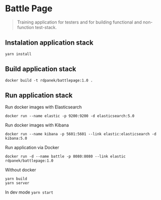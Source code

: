 # Battle Page
> Training application for testers and for building functional and non-function test-stack.

## Instalation application stack
`yarn install`


## Build application stack
```
docker build -t rdpanek/battlepage:1.0 .
```


## Run application stack
Run docker images with Elasticsearch
```
docker run --name elastic -p 9200:9200 -d elasticsearch:5.0
```
Run docker images with Kibana
```
docker run --name kibana -p 5601:5601 --link elastic:elasticsearch -d kibana:5.0
```
Run application via Docker
```
docker run -d --name battle -p 8080:8080 --link elastic rdpanek/battlepage:1.0
```

Without docker
```
yarn build
yarn server
```

In dev mode `yarn start`
